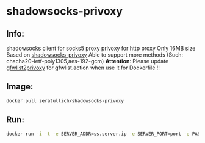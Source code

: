 # shadowsocks-privoxy

## Info:

shadowsocks client for socks5 proxy
privoxy for http proxy
Only 16MB size
Based on [shadowsocks-privoxy](https://github.com/bluebu/shadowsocks-privoxy)
Able to support more methods (Such: chacha20-ietf-poly1305,aes-192-gcm)
**Attention**: Please update [gfwlist2privoxy](https://github.com/zfl9/gfwlist2privoxy) for gfwlist.action when use it for Dockerfile !!

## Image:

~~~bash
docker pull zeratullich/shadowsocks-privoxy
~~~


## Run:

~~~bash
docker run -i -t -e SERVER_ADDR=ss.server.ip -e SERVER_PORT=port -e PASSWORD=123456 -e METHOD=chacha20-ietf-poly1305 zeratullich/shadowsocks-privoxy
~~~
